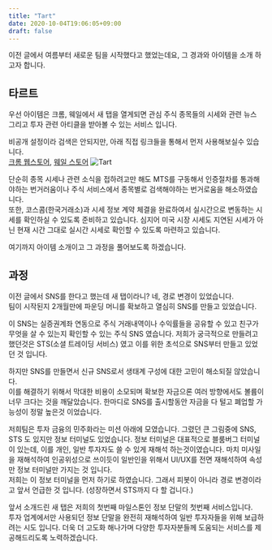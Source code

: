 ```yaml
---
title: "Tart"
date: 2020-10-04T19:06:05+09:00
draft: false
---
```


이전 글에서 여름부터 새로운 팀을 시작했다고 했었는데요, 그 경과와 아이템을 소개 하고자 합니다.  
  
## 타르트  
우선 아이템은 크롬, 웨일에서 새 탭을 열게되면 관심 주식 종목들의 시세와 관련 뉴스 그리고 투자 관련 아티클을 받아볼 수 있는 서비스 입니다.  
  
비공개 설정이라 검색은 안되지만, 아래 직접 링크들을 통해서 먼저 사용해보실수 있습니다.   
<a href="https://chrome.google.com/webstore/detail/tart/backffmkpicbhgmdaelbacjgbhimgaia" target="_blank">크롬 웹스토어</a>, 
<a href="https://store.whale.naver.com/detail/pjeofanaclhchifofbfbkfhndlckfgdb" target="_blank">웨일 스토어</a>
![Tart](/img/tart020.png)
  
단순히 종목 시세나 관련 소식을 접하려고만 해도 MTS를 구동해서 인증절차를 통과해야하는 번거러움이나 주식 서비스에서 종목별로 검색해야하는 번거로움을 해소하였습니다.  
또한, 코스콤(한국거래소)과 시세 정보 계약 체결을 완료하여서 실시간으로 변동하는 시세를  확인하실 수 있도록 준비하고 있습니다.
심지어 미국 시장 시세도 지연된 시세가 아닌 현재 시간 그대로 실시간 시세로 확인할 수 있도록 마련하고 있습니다.  
  
여기까지 아이템 소개이고 그 과정을 풀어보도록 하겠습니다.  


## 과정
이전 글에서 SNS를 한다고 했는데 새 탭이라니? 네, 경로 변경이 있었습니다.  
팀이 시작된지 2개월만에 파운딩 머니를 확보하고 열심히 SNS를 만들고 있었습니다.  
  
이 SNS는 실증권계좌 연동으로 주식 거래내역이나 수익률들을 공유할 수 있고 친구가 무엇을 살 수 있는지 확인할 수 있는 주식 SNS 였습니다.
저희가 궁극적으로 만들려고 했던것은 STS(소셜 트레이딩 서비스) 였고 이를 위한 초석으로 SNS부터 만들고 있었던 것 입니다.  
  
하지만 SNS를 만들면서 신규 SNS로서 생태계 구성에 대한 고민이 해소되질 않았습니다.  
이를 해결하기 위해서 막대한 비용이 소모되며 확보한 자금으론 여러 방향에서도 볼륨이 너무 크다는 것을 깨달았습니다.
한마디로 SNS를 출시할동안 자금을 다 털고 폐업할 가능성이 정말 높은것 이었습니다.  

저희팀은 투자 금융의 민주화라는 미션 아래에 모였습니다. 그렸던 큰 그림중에 SNS, STS 도 있지만 정보 터미널도 있었습니다.
정보 터미널은 대표적으로 블룸버그 터미널이 있는데, 이를 개인, 일반 투자자도 쓸 수 있게 재해석 하는것이였습니다.
마치 미사일을 재해석하여 인공위성으로 쓰이듯이 일반인을 위해서 UI/UX를 전면 재해석하여 속성만 정보 터미널만 가지는 것 입니다.  
저희는 이 정보 터미널을 먼저 하기로 하였습니다. 그래서 피봇이 아니라 경로 변경이라고 앞서 언급한 것 입니다. (성장하면서 STS까지 다 할 겁니다.)  
  
앞서 소개드린 새 탭은 저희의 첫번째 마일스톤인 정보 단말의 첫번째 서비스입니다.  
투자 업계에서만 사용되던 정보 단말을 완전히 재해석하여 일반 투자자들을 위해 보급하려는 시도 입니다.
더욱 더 고도화 해나가며 다양한 투자자분들께 도움되는 서비스를 제공해드리도록 노력하겠습니다.  

